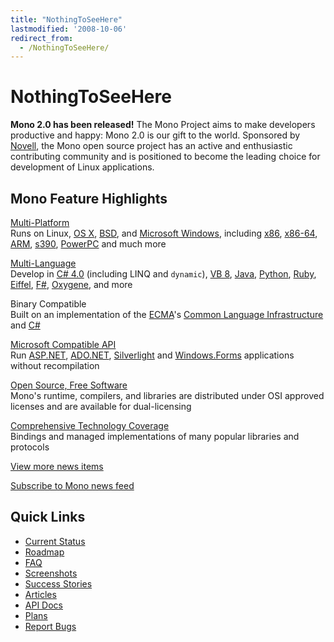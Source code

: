 ```yaml
---
title: "NothingToSeeHere"
lastmodified: '2008-10-06'
redirect_from:
  - /NothingToSeeHere/
---
```


NothingToSeeHere
================

**Mono 2.0 has been released!** The Mono Project aims to make developers productive and happy: Mono 2.0 is our gift to the world. Sponsored by [Novell](http://www.novell.com), the Mono open source project has an active and enthusiastic contributing community and is positioned to become the leading choice for development of Linux applications.

Mono Feature Highlights
-----------------------

[Multi-Platform](/Supported_Platforms)<br/>
Runs on Linux, [OS X](/Mono:OSX), [BSD](/Mono:BSD), and [Microsoft Windows](/Using_Mono_on_Windows), including [x86](/Mono:X86), [x86-64](/Mono:AMD64), [ARM](/Mono:ARM), [s390](/Mono:S390), [PowerPC](/Mono:PowerPC) and much more

[Multi-Language](/Languages)<br/>
Develop in [C# 4.0](/CSharp_Compiler) (including LINQ and `dynamic`), [VB 8](/VisualBasic.NET_support), [Java](/Java), [Python](/Python), [Ruby](http://www.ironruby.net/), [Eiffel](http://www.eiffel.com/), [F#](http://research.microsoft.com/fsharp/), [Oxygene](http://remobjects.com/oxygene), and more

Binary Compatible<br/>
Built on an implementation of the [ECMA](/ECMA)'s [Common Language Infrastructure](/Mono:Runtime) and [C#](/CSharp_Compiler)

[Microsoft Compatible API](/Guidelines:Application_Portability)<br/>
Run [ASP.NET](/ASP.NET), [ADO.NET](/ADO.NET), [Silverlight](/Moonlight) and [Windows.Forms](/WinForms) applications without recompilation

[Open Source, Free Software](/FAQ:_Licensing)<br/>
Mono's runtime, compilers, and libraries are distributed under OSI approved licenses and are available for dual-licensing

[Comprehensive Technology Coverage](/Plans)<br/>
Bindings and managed implementations of many popular libraries and protocols

[View more news items](/news)

[Subscribe to Mono news feed](/news/index.rss2)

Quick Links
-----------

-   [Current Status](/Compatibility)
-   [Roadmap](/Mono_Project_Roadmap)
-   [FAQ](/FAQ:_General)
-   [Screenshots](/Screenshots)
-   [Success Stories](/Companies_Using_Mono)
-   [Articles](/Articles)
-   [API Docs](http://docs.go-mono.com/)
-   [Plans](/Plans)
-   [Report Bugs](/Bugs)

 

